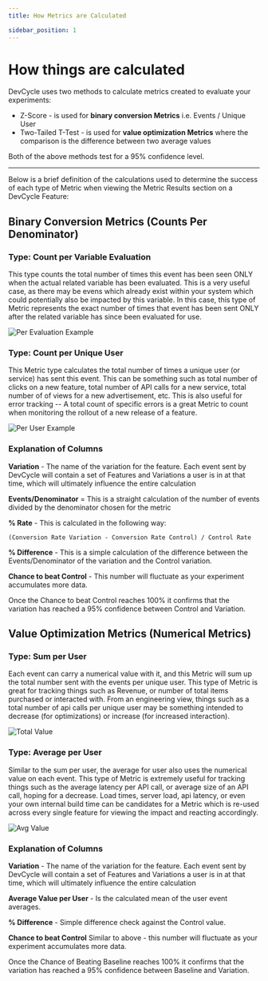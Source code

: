 ```yaml
---
title: How Metrics are Calculated

sidebar_position: 1
---
```


# How things are calculated

DevCycle uses two methods to calculate metrics created to evaluate your experiments:

- Z-Score - is used for **binary conversion Metrics** i.e. Events / Unique User
- Two-Tailed T-Test - is used for **value optimization Metrics** where the comparison is the difference between two average values

Both of the above methods test for a 95% confidence level.

---

Below is a brief definition of the calculations used to determine the success of each type of Metric when viewing the Metric Results section on a DevCycle Feature:

## Binary Conversion Metrics (Counts Per Denominator)

### Type: Count per Variable Evaluation

This type counts the total number of times this event has been seen ONLY when the actual related variable has been evaluated. This is a very useful case, as there may be evens which already exist within your system which could potentially also be impacted by this variable. In this case, this type of Metric represents the exact number of times that event has been sent ONLY after the related variable has since been evaluated for use.

![Per Evaluation Example](/june-2022-per-evaluation-example.png)

### Type: Count per Unique User

This Metric type calculates the total number of times a unique user (or service) has sent this event. This can be something such as total number of clicks on a new feature, total number of API calls for a new service, total number of of views for a new advertisement, etc. This is also useful for error tracking -- A total count of specific errors is a great Metric to count when monitoring the rollout of a new release of a feature.

![Per User Example](/june-2022-per-user-example.png)

### Explanation of Columns

**Variation** - The name of the variation for the feature. Each event sent by DevCycle will contain a set of Features and Variations a user is in at that time, which will ultimately influence the entire calculation

**Events/Denominator** = This is a straight calculation of the number of events divided by the denominator chosen for the metric

**% Rate** - This is calculated in the following way:

`(Conversion Rate Variation - Conversion Rate Control) / Control Rate`

**% Difference** - This is a simple calculation of the difference between the Events/Denominator of the variation and the Control variation. 

**Chance to beat Control** - This number will fluctuate as your experiment accumulates more data.

Once the Chance to beat Control reaches 100% it confirms that the variation has reached a 95% confidence between Control and Variation.

## Value Optimization Metrics (Numerical Metrics)

### Type: Sum per User

Each event can carry a numerical value with it, and this Metric will sum up the total number sent with the events per unique user. This type of Metric is great for tracking things such as Revenue, or number of total items purchased or interacted with. From an engineering view, things such as a total number of api calls per unique user may be something intended to decrease (for optimizations) or increase (for increased interaction).

![Total Value](/june-2022-total-value-example.png)

### Type: Average per User

Similar to the sum per user, the average for user also uses the numerical value on each event. This type of Metric is extremely useful for tracking things such as the average latency per API call, or average size of an API call, hoping for a decrease. Load times, server load, api latency, or even your own internal build time can be candidates for a Metric which is re-used across every single feature for viewing the impact and reacting accordingly. 

![Avg Value](/june-2022-avg-value-example.png)

### Explanation of Columns

**Variation** - The name of the variation for the feature. Each event sent by DevCycle will contain a set of Features and Variations a user is in at that time, which will ultimately influence the entire calculation

**Average Value per User** - Is the calculated mean of the user event averages.

**% Difference** - Simple difference check against the Control value.

**Chance to beat Control** Similar to above - this number will fluctuate as your experiment accumulates more data.

Once the Chance of Beating Baseline reaches 100% it confirms that the variation has reached a 95% confidence between Baseline and Variation.